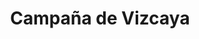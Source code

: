 ﻿---
title: "Campaña de Vizcaya"
permalink: periodes_359.html
layout: periode
dataInici: 1937-03-31
dataFi: 1937-07-01
sidebar: periodes
pares:
  - 24:
    title: "Guerra civil española"
    dataInici: "(1936-07-17)"
    dataFi: "(1939-04-01)"

fills:
jocsPrincipals:
  - title: "Bizkaya 1937"
    bggId: 15082

jocsEscenaris:
jocsEpoca:
jocsEpocaEscenaris:
---
